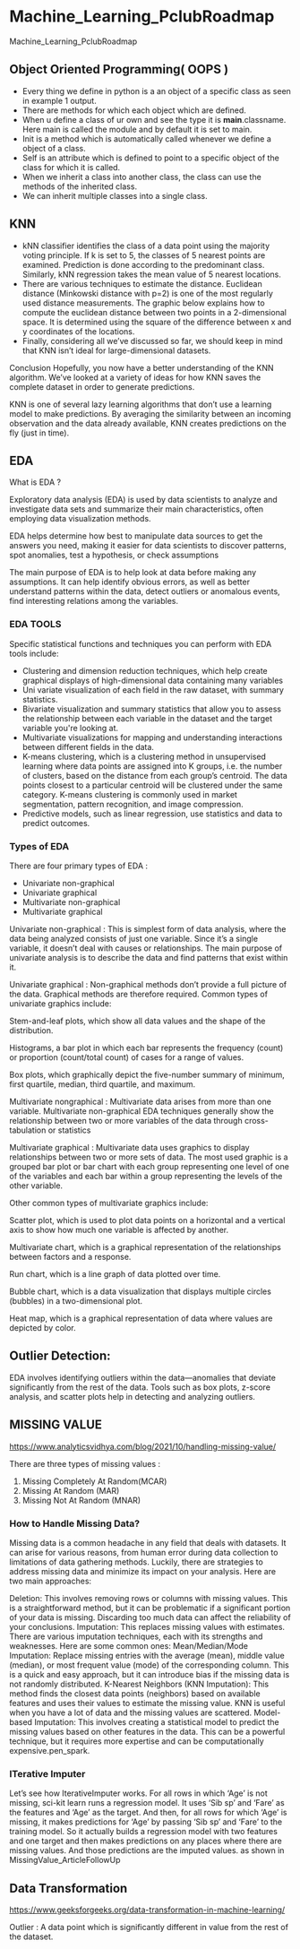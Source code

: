 # Machine_Learning_PclubRoadmap
Machine_Learning_PclubRoadmap

## Object Oriented Programming( OOPS )

+ Every thing we define in python is a an object of a specific class as seen in example 1 output.
+ There are methods for which each object which are defined.
+ When u define a class of ur own and see the type it is __main__.classname. Here main is called the module and by default it is set to main. 
+ Init is a method which is automatically called whenever we define a object of a class. 
+ Self is an attribute which is defined to point to a specific object of the class for which it is called. 
+ When we inherit a class into another class, the class can use the methods of the inherited class.
+ We can inherit multiple classes into a single class. 

## KNN

+ kNN classifier identifies the class of a data point using the majority voting principle. If k is set to 5, the classes of 5 nearest points are examined. Prediction is done according to the predominant class. Similarly, kNN regression takes the mean value of 5 nearest locations.
+ There are various techniques to estimate the distance. Euclidean distance (Minkowski distance with p=2) is one of the most regularly used distance measurements. The graphic below explains how to compute the euclidean distance between two points in a 2-dimensional space. It is determined using the square of the difference between x and y coordinates of the locations.
+ Finally, considering all we’ve discussed so far, we should keep in mind that KNN isn’t ideal for large-dimensional datasets.

Conclusion
Hopefully, you now have a better understanding of the KNN algorithm. We’ve looked at a variety of ideas for how KNN saves the complete dataset in order to generate predictions.

KNN is one of several lazy learning algorithms that don’t use a learning model to make predictions. By averaging the similarity between an incoming observation and the data already available, KNN creates predictions on the fly (just in time).

## EDA 

What is EDA ?

Exploratory data analysis (EDA) is used by data scientists to analyze and investigate data sets and summarize their main characteristics, often employing data visualization methods.

EDA helps determine how best to manipulate data sources to get the answers you need, making it easier for data scientists to discover patterns, spot anomalies, test a hypothesis, or check assumptions

The main purpose of EDA is to help look at data before making any assumptions. It can help identify obvious errors, as well as better understand patterns within the data, detect outliers or anomalous events, find interesting relations among the variables.

### EDA TOOLS

Specific statistical functions and techniques you can perform with EDA tools include:

+ Clustering and dimension reduction techniques, which help create graphical displays of high-dimensional data containing many variables
+ Uni variate visualization of each field in the raw dataset, with summary statistics. 
+ Bivariate visualization and summary statistics that allow you to assess the relationship between each variable in the dataset and the target variable you're looking at. 
+ Multivariate visualizations for mapping and understanding interactions between different fields in the data.
+ K-means clustering, which is a clustering method in unsupervised learning where data points are assigned into K groups, i.e. the number of clusters, based on the distance from each group’s centroid. The data points closest to a particular centroid will be clustered under the same category. K-means clustering is commonly used in market segmentation, pattern recognition, and image compression.
+ Predictive models, such as linear regression, use statistics and data to predict outcomes. 

### Types of EDA
There are four primary types of EDA : 
+ Univariate non-graphical
+ Univariate graphical 
+ Multivariate non-graphical
+ Multivariate graphical

Univariate non-graphical : 
This is simplest form of data analysis, where the data being analyzed consists of just one variable. Since it’s a single variable, it doesn’t deal with causes or relationships. The main purpose of univariate analysis is to describe the data and find patterns that exist within it.

Univariate graphical : 
Non-graphical methods don’t provide a full picture of the data. Graphical methods are therefore required. Common types of univariate graphics include:

Stem-and-leaf plots, which show all data values and the shape of the distribution.

Histograms, a bar plot in which each bar represents the frequency (count) or proportion (count/total count) of cases for a range of values.

Box plots, which graphically depict the five-number summary of minimum, first quartile, median, third quartile, and maximum.

Multivariate nongraphical : 
Multivariate data arises from more than one variable. Multivariate non-graphical EDA techniques generally show the relationship between two or more variables of the data through cross-tabulation or statistics

Multivariate graphical : 
Multivariate data uses graphics to display relationships between two or more sets of data. The most used graphic is a grouped bar plot or bar chart with each group representing one level of one of the variables and each bar within a group representing the levels of the other variable.

Other common types of multivariate graphics include:

Scatter plot, which is used to plot data points on a horizontal and a vertical axis to show how much one variable is affected by another.

Multivariate chart, which is a graphical representation of the relationships between factors and a response.

Run chart, which is a line graph of data plotted over time.

Bubble chart, which is a data visualization that displays multiple circles (bubbles) in a two-dimensional plot.

Heat map, which is a graphical representation of data where values are depicted by color.

## Outlier Detection: 
EDA involves identifying outliers within the data—anomalies that deviate significantly from the rest of the data. Tools such as box plots, z-score analysis, and scatter plots help in detecting and analyzing outliers.

## MISSING VALUE
https://www.analyticsvidhya.com/blog/2021/10/handling-missing-value/

There are three types of missing values : 
1. Missing Completely At Random(MCAR)
2. Missing At Random (MAR)
3. Missing Not At Random (MNAR)

### How to Handle Missing Data?

Missing data is a common headache in any field that deals with datasets. It can arise for various reasons, from human error during data collection to limitations of data gathering methods. Luckily, there are strategies to address missing data and minimize its impact on your analysis. Here are two main approaches:

Deletion: This involves removing rows or columns with missing values. This is a straightforward method, but it can be problematic if a significant portion of your data is missing. Discarding too much data can affect the reliability of your conclusions.
Imputation: This replaces missing values with estimates. There are various imputation techniques, each with its strengths and weaknesses. Here are some common ones:
Mean/Median/Mode Imputation: Replace missing entries with the average (mean), middle value (median), or most frequent value (mode) of the corresponding column. This is a quick and easy approach, but it can introduce bias if the missing data is not randomly distributed.
K-Nearest Neighbors (KNN Imputation): This method finds the closest data points (neighbors) based on available features and uses their values to estimate the missing value. KNN is useful when you have a lot of data and the missing values are scattered.
Model-based Imputation: This involves creating a statistical model to predict the missing values based on other features in the data. This can be a powerful technique, but it requires more expertise and can be computationally expensive.pen_spark.


### ITerative Imputer
Let’s see how IterativeImputer works. For all rows in which ‘Age’ is not missing, sci-kit learn runs a regression model. It uses ‘Sib sp’ and ‘Fare’ as the features and ‘Age’ as the target. And then, for all rows for which ‘Age’ is missing, it makes predictions for ‘Age’ by passing ‘Sib sp’ and ‘Fare’ to the training model. So it actually builds a regression model with two features and one target and then makes predictions on any places where there are missing values. And those predictions are the imputed values. as shown in MissingValue_ArticleFollowUp 

## Data Transformation 
https://www.geeksforgeeks.org/data-transformation-in-machine-learning/

Outlier : A data point which is significantly different in value from the rest of the dataset. 
